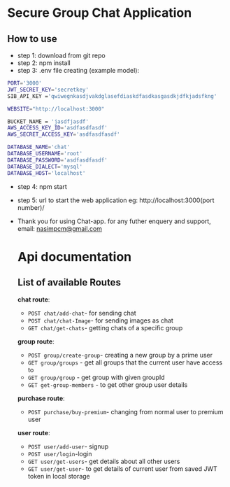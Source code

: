 # Secure Group Chat Application

## How to use

* step 1: download from git repo
* step 2: npm install
* step 3: .env file creating (example model):
```sh
PORT='3000'
JWT_SECRET_KEY='secretkey'
SIB_API_KEY ='qwiwegnkasdjvakdglasefdiaskdfasdkasgasdkjdfkjadsfkng'

WEBSITE="http://localhost:3000"

BUCKET_NAME = 'jasdfjasdf'
AWS_ACCESS_KEY_ID='asdfasdfasdf'
AWS_SECRET_ACCESS_KEY='asdfasdfasdf'

DATABASE_NAME='chat'
DATABASE_USERNAME='root'
DATABASE_PASSWORD='asdfasdfasdf'
DATABASE_DIALECT='mysql'
DATABASE_HOST='localhost'
```
* step 4: npm start
* step 5: url to start the web application eg: http://localhost:3000(port number)/
* Thank you for using Chat-app. for any futher enquery and support, email: nasimpcm@gmail.com

  # Api documentation
  
  ## List of available Routes
  
  **chat route**:
  
  * `POST chat/add-chat`- for sending chat
  * `POST chat/chat-Image`- for sending images as chat
  * `GET chat/get-chats`- getting chats of a specific group
  
  **group route**:
  
  * `POST group/create-group`- creating a new group by  a prime user
  * `GET group/groups` - get all groups that the current user have access to
  * `GET group/group` - get group with given groupId
  * `GET get-group-members` - to get other group user details
  
  **purchase route**:
  
  * `POST purchase/buy-premium`- changing from normal user to premium user
  
  **user route**:
  
  * `POST user/add-user`- signup
  * `POST user/login`-login
  * `GET user/get-users`- get details about all other users
  * `GET user/get-user`- to get details of current user from saved JWT token in local storage
  
  
  
  
  
